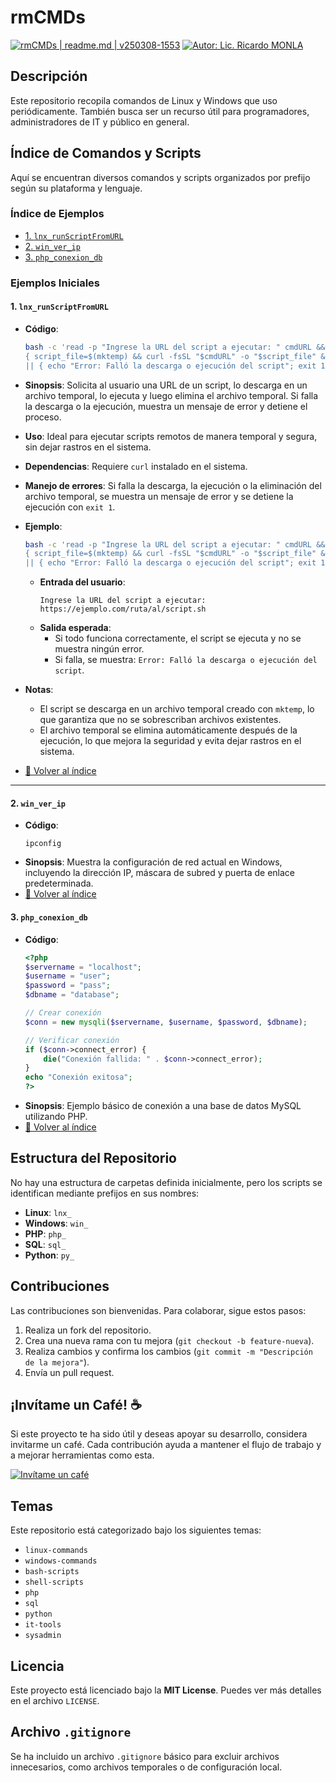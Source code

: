 <!--  
# Ricardo Monla (https://github.com/rmonla)
# rmCMDs | readme.md | v250308-1553
-->
# rmCMDs

[![rmCMDs | readme.md | v250308-1553](https://img.shields.io/badge/rmCMDs%20%7C%20readme.md%20-v250308%201553-blue?logo=github&logoColor=white)](https://github.com/rmonla) [![Autor: Lic. Ricardo MONLA](https://img.shields.io/badge/Autor-Lic.%20Ricardo%20MONLA-orange?logo=mail.ru&logoColor=white)](mailto:rmonla@frlr.utn.edu.ar)

## Descripción
Este repositorio recopila comandos de Linux y Windows que uso periódicamente. También busca ser un recurso útil para programadores, administradores de IT y público en general.

## Índice de Comandos y Scripts
Aquí se encuentran diversos comandos y scripts organizados por prefijo según su plataforma y lenguaje.

### Índice de Ejemplos
- [1. `lnx_runScriptFromURL`](#1-lnx_runscriptfromurl)
- [2. `win_ver_ip`](#2-win_ver_ip)
- [3. `php_conexion_db`](#3-php_conexion_db)

### Ejemplos Iniciales

#### 1. `lnx_runScriptFromURL`
- **Código**:
  ```bash
  bash -c 'read -p "Ingrese la URL del script a ejecutar: " cmdURL && \
  { script_file=$(mktemp) && curl -fsSL "$cmdURL" -o "$script_file" && sh "$script_file" && rm -f "$script_file"; } \
  || { echo "Error: Falló la descarga o ejecución del script"; exit 1; }'
  ```
- **Sinopsis**: Solicita al usuario una URL de un script, lo descarga en un archivo temporal, lo ejecuta y luego elimina el archivo temporal. Si falla la descarga o la ejecución, muestra un mensaje de error y detiene el proceso.
- **Uso**: Ideal para ejecutar scripts remotos de manera temporal y segura, sin dejar rastros en el sistema.
- **Dependencias**: Requiere `curl` instalado en el sistema.
- **Manejo de errores**: Si falla la descarga, la ejecución o la eliminación del archivo temporal, se muestra un mensaje de error y se detiene la ejecución con `exit 1`.
- **Ejemplo**:
  ```bash
  bash -c 'read -p "Ingrese la URL del script a ejecutar: " cmdURL && \
  { script_file=$(mktemp) && curl -fsSL "$cmdURL" -o "$script_file" && sh "$script_file" && rm -f "$script_file"; } \
  || { echo "Error: Falló la descarga o ejecución del script"; exit 1; }'
  ```
  - **Entrada del usuario**:
    ```
    Ingrese la URL del script a ejecutar: https://ejemplo.com/ruta/al/script.sh
    ```
  - **Salida esperada**:
    - Si todo funciona correctamente, el script se ejecuta y no se muestra ningún error.
    - Si falla, se muestra: `Error: Falló la descarga o ejecución del script`.

- **Notas**:
  - El script se descarga en un archivo temporal creado con `mktemp`, lo que garantiza que no se sobrescriban archivos existentes.
  - El archivo temporal se elimina automáticamente después de la ejecución, lo que mejora la seguridad y evita dejar rastros en el sistema.

- [🔼 Volver al índice](#índice-de-ejemplos)

---

#### 2. `win_ver_ip`
- **Código**:
  ```batch
  ipconfig
  ```
- **Sinopsis**: Muestra la configuración de red actual en Windows, incluyendo la dirección IP, máscara de subred y puerta de enlace predeterminada.
- [🔼 Volver al índice](#índice-de-ejemplos)

#### 3. `php_conexion_db`
- **Código**:
  ```php
  <?php
  $servername = "localhost";
  $username = "user";
  $password = "pass";
  $dbname = "database";

  // Crear conexión
  $conn = new mysqli($servername, $username, $password, $dbname);

  // Verificar conexión
  if ($conn->connect_error) {
      die("Conexión fallida: " . $conn->connect_error);
  }
  echo "Conexión exitosa";
  ?>
  ```
- **Sinopsis**: Ejemplo básico de conexión a una base de datos MySQL utilizando PHP.
- [🔼 Volver al índice](#índice-de-ejemplos)

## Estructura del Repositorio
No hay una estructura de carpetas definida inicialmente, pero los scripts se identifican mediante prefijos en sus nombres:
- **Linux**: `lnx_`
- **Windows**: `win_`
- **PHP**: `php_`
- **SQL**: `sql_`
- **Python**: `py_`

## Contribuciones
Las contribuciones son bienvenidas. Para colaborar, sigue estos pasos:
1. Realiza un fork del repositorio.
2. Crea una nueva rama con tu mejora (`git checkout -b feature-nueva`).
3. Realiza cambios y confirma los cambios (`git commit -m "Descripción de la mejora"`).
4. Envía un pull request.

## ¡Invítame un Café! ☕
Si este proyecto te ha sido útil y deseas apoyar su desarrollo, considera invitarme un café. Cada contribución ayuda a mantener el flujo de trabajo y a mejorar herramientas como esta.

[![Invítame un café](https://img.shields.io/badge/Invítame%20un%20café-%23FFDD00?style=for-the-badge&logo=buymeacoffee&logoColor=white)](https://bit.ly/4hcukTf)

## Temas
Este repositorio está categorizado bajo los siguientes temas:
- `linux-commands`
- `windows-commands`
- `bash-scripts`
- `shell-scripts`
- `php`
- `sql`
- `python`
- `it-tools`
- `sysadmin`

## Licencia
Este proyecto está licenciado bajo la **MIT License**. Puedes ver más detalles en el archivo `LICENSE`.

## Archivo `.gitignore`
Se ha incluido un archivo `.gitignore` básico para excluir archivos innecesarios, como archivos temporales o de configuración local.
